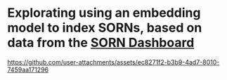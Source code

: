 # Explorating using an embedding model to index SORNs, based on data from the [SORN Dashboard](https://github.com/GSA-TTS/all_sorns)

https://github.com/user-attachments/assets/ec8271f2-b3b9-4ad7-8010-7459aa171296

